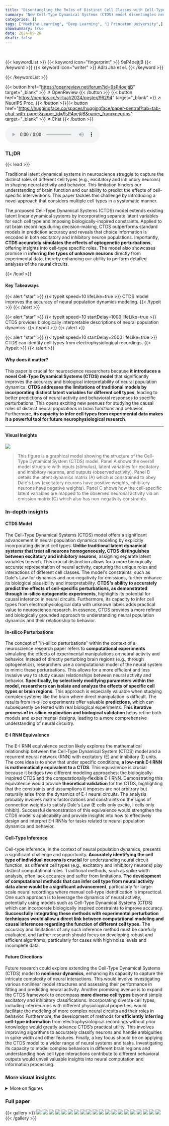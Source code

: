 ```yaml
---
title: "Disentangling the Roles of Distinct Cell Classes with Cell-Type Dynamical Systems"
summary: "New Cell-Type Dynamical Systems (CTDS) model disentangles neural population dynamics by incorporating distinct cell types, improving prediction accuracy and biological interpretability."
categories: []
tags: ["Machine Learning", "Deep Learning", "🏢 Princeton University",]
showSummary: true
date: 2024-09-26
draft: false
---
```


<br>

{{< keywordList >}}
{{< keyword icon="fingerprint" >}} 9sP4oejtjB {{< /keyword >}}
{{< keyword icon="writer" >}} Aditi Jha et el. {{< /keyword >}}
 
{{< /keywordList >}}

{{< button href="https://openreview.net/forum?id=9sP4oejtjB" target="_blank" >}}
↗ OpenReview
{{< /button >}}
{{< button href="https://neurips.cc/virtual/2024/poster/96294" target="_blank" >}}
↗ NeurIPS Proc.
{{< /button >}}{{< button href="https://huggingface.co/spaces/huggingface/paper-central?tab=tab-chat-with-paper&paper_id=9sP4oejtjB&paper_from=neurips" target="_blank" >}}
↗ Chat
{{< /button >}}



<audio controls>
    <source src="https://ai-paper-reviewer.com/9sP4oejtjB/podcast.wav" type="audio/wav">
    Your browser does not support the audio element.
</audio>


### TL;DR


{{< lead >}}

Traditional latent dynamical systems in neuroscience struggle to capture the distinct roles of different cell types (e.g., excitatory and inhibitory neurons) in shaping neural activity and behavior. This limitation hinders our understanding of brain function and our ability to predict the effects of cell-specific interventions.  This paper tackles this challenge by introducing a novel approach that considers multiple cell types in a systematic manner.

The proposed Cell-Type Dynamical Systems (CTDS) model extends existing latent linear dynamical systems by incorporating separate latent variables for each cell type and imposing biologically-inspired constraints.  Applied to rat brain recordings during decision-making, CTDS outperforms standard models in prediction accuracy and reveals that choice information is encoded in both excitatory and inhibitory neuron populations. Importantly, **CTDS accurately simulates the effects of optogenetic perturbations**, offering insights into cell-type specific roles.  The model also showcases promise in **inferring the types of unknown neurons** directly from experimental data, thereby enhancing our ability to perform detailed analyses of the neural circuits.

{{< /lead >}}


#### Key Takeaways

{{< alert "star" >}}
{{< typeit speed=10 lifeLike=true >}} CTDS model improves the accuracy of neural population dynamics modeling. {{< /typeit >}}
{{< /alert >}}

{{< alert "star" >}}
{{< typeit speed=10 startDelay=1000 lifeLike=true >}} CTDS provides biologically interpretable descriptions of neural population dynamics. {{< /typeit >}}
{{< /alert >}}

{{< alert "star" >}}
{{< typeit speed=10 startDelay=2000 lifeLike=true >}} CTDS can identify cell types from electrophysiological recordings. {{< /typeit >}}
{{< /alert >}}

#### Why does it matter?
This paper is crucial for neuroscience researchers because **it introduces a novel Cell-Type Dynamical Systems (CTDS) model** that significantly improves the accuracy and biological interpretability of neural population dynamics.  **CTDS addresses the limitations of traditional models by incorporating distinct latent variables for different cell types**, leading to better predictions of neural activity and behavioral responses to specific perturbations. This opens exciting new avenues for studying the causal roles of distinct neural populations in brain functions and behavior.  Furthermore, **its capacity to infer cell types from experimental data makes it a powerful tool for future neurophysiological research**.

------
#### Visual Insights



![](https://ai-paper-reviewer.com/9sP4oejtjB/figures_2_1.jpg)

> This figure is a graphical model showing the structure of the Cell-Type Dynamical System (CTDS) model.  Panel A shows the overall model structure with inputs (stimulus), latent variables for excitatory and inhibitory neurons, and outputs (observed activity). Panel B details the latent dynamics matrix (A) which is constrained to obey Dale's Law (excitatory neurons have positive weights, inhibitory neurons have negative weights).  Panel C shows how the cell-specific latent variables are mapped to the observed neuronal activity via an emission matrix (C) which also has non-negativity constraints.







### In-depth insights


#### CTDS Model
The Cell-Type Dynamical Systems (CTDS) model offers a significant advancement in neural population dynamics modeling by explicitly incorporating distinct cell types.  **Unlike traditional latent dynamical systems that treat all neurons homogeneously, CTDS distinguishes between excitatory and inhibitory neurons**, assigning separate latent variables to each. This crucial distinction allows for a more biologically accurate representation of neural activity, capturing the unique roles and interactions of different cell classes.  The model's constraints, such as Dale's Law for dynamics and non-negativity for emissions, further enhance its biological plausibility and interpretability.  **CTDS's ability to accurately predict the effects of cell-specific perturbations, as demonstrated through in-silico optogenetic experiments**, highlights its potential for causal inference in neural circuits. Furthermore, its capacity to infer cell types from electrophysiological data with unknown labels adds practical value to neuroscience research.  In essence, CTDS provides a more refined and biologically grounded approach to understanding neural population dynamics and their relationship to behavior.

#### In-silico Perturbations
The concept of "in-silico perturbations" within the context of a neuroscience research paper refers to **computational experiments** simulating the effects of experimental manipulations on neural activity and behavior.  Instead of directly perturbing brain regions (e.g., through optogenetics), researchers use a computational model of the neural system to mimic these perturbations. This allows for a more efficient and less invasive way to study causal relationships between neural activity and behavior.  **Specifically, by selectively modifying parameters within the model, researchers can isolate and analyze the effects of specific cell types or brain regions**.  This approach is especially valuable when studying complex systems like the brain where direct manipulation is difficult. The results from in-silico experiments offer valuable **predictions**, which can subsequently be tested with real biological experiments.  **This iterative process of in-silico exploration and biological validation** helps refine both models and experimental designs, leading to a more comprehensive understanding of neural circuitry.

#### E-I RNN Equivalence
The E-I RNN equivalence section likely explores the mathematical relationship between the Cell-Type Dynamical System (CTDS) model and a recurrent neural network (RNN) with excitatory (E) and inhibitory (I) units.  The core idea is to show that under specific conditions, **a low-rank E-I RNN is mathematically equivalent to a CTDS**. This equivalence is crucial because it bridges two different modeling approaches: the biologically-inspired CTDS and the computationally-flexible E-I RNN. Demonstrating this equivalence would provide **theoretical validation** for the CTDS, highlighting that the constraints and assumptions it imposes are not arbitrary but naturally arise from the dynamics of E-I neural circuits.  The analysis probably involves matrix factorizations and constraints on the signs of connection weights to satisfy Dale's Law (E cells only excite, I cells only inhibit).  Successful demonstration of this equivalence would strengthen the CTDS model's applicability and provide insights into how to effectively design and interpret E-I RNNs for tasks related to neural population dynamics and behavior.

#### Cell-Type Inference
Cell-type inference, in the context of neural population dynamics, presents a significant challenge and opportunity.  **Accurately identifying the cell type of individual neurons is crucial** for understanding neural circuit function, as different cell types (e.g., excitatory and inhibitory neurons) play distinct computational roles.  Traditional methods, such as spike width analysis, often lack accuracy and suffer from limitations.  **The development of computational methods that can infer cell type from neural activity data alone would be a significant advancement**, particularly for large-scale neural recordings where manual cell-type identification is impractical.  One such approach is to leverage the dynamics of neural activity, potentially using models such as Cell-Type Dynamical Systems (CTDS) which can incorporate biologically inspired constraints to improve accuracy.  **Successfully integrating these methods with experimental perturbation techniques would allow a direct link between computational modeling and causal inferences regarding the function of different cell types.**  The accuracy and limitations of any such inference method must be carefully evaluated, and further research should focus on developing robust and efficient algorithms, particularly for cases with high noise levels and incomplete data.

#### Future Directions
Future research could explore extending the Cell-Type Dynamical Systems (CTDS) model to **nonlinear dynamics**, enhancing its capacity to capture the intricate complexity of neural interactions.  This would involve investigating various nonlinear model structures and assessing their performance in fitting and predicting neural activity. Another promising avenue is to expand the CTDS framework to encompass **more diverse cell types** beyond simple excitatory and inhibitory classifications. Incorporating diverse cell types, including interneurons with different physiological properties, would facilitate the modeling of more complex neural circuits and their roles in behavior.  Furthermore, the development of methods for **efficiently inferring cell-type information** from electrophysiological recordings without prior knowledge would greatly advance CTDS’s practical utility.  This involves improving algorithms to accurately classify neurons and handle ambiguities in spike width and other features.  Finally, a key focus should be on applying the CTDS model to a wider range of neural systems and tasks. Investigating its capacity to model complex behaviors in different brain regions and understanding how cell type interactions contribute to different behavioral outputs would unveil valuable insights into neural computation and information processing.


### More visual insights

<details>
<summary>More on figures
</summary>


![](https://ai-paper-reviewer.com/9sP4oejtjB/figures_6_1.jpg)

> This figure demonstrates the application of the Cell-Type Dynamical Systems (CTDS) model to neural data from a rodent auditory decision-making task. Panel A illustrates the experimental task design.  Panel B displays test log-likelihood for different model types (LDS, CTDS, multi-region CTDS) as a function of the number of latent dimensions.  Panel C shows choice accuracy using classifiers trained on inferred latent states. Panel D shows the recovered dynamics matrix A from the multi-region CTDS model, highlighting within-region and between-region interactions. Panel E visualizes the trajectories of inferred latent states for different cell types (excitatory and inhibitory) in the FOF and ADS brain regions, demonstrating that both cell types encode information relevant to the animal's choice.


![](https://ai-paper-reviewer.com/9sP4oejtjB/figures_7_1.jpg)

> This figure displays the results of in-silico optogenetic perturbation experiments using both CTDS and LDS models.  It compares the model-predicted behavioral biases with experimentally observed biases when silencing excitatory neurons in the frontal orienting fields (FOF) and inhibitory neurons in the anterior dorsal striatum (ADS) during early and late stages of a decision-making task.  The CTDS model, which incorporates distinct cell types, more accurately replicates the experimental findings than the standard LDS model.


![](https://ai-paper-reviewer.com/9sP4oejtjB/figures_7_2.jpg)

> Figure 2 shows the results of applying the Cell-Type Dynamical System (CTDS) model to neural data from a rodent decision-making task. Panel A describes the experimental setup of the auditory decision-making task. Panels B and C show the performance of the CTDS model compared to other models in terms of log-likelihood and choice prediction accuracy. Panel D displays the recovered dynamics matrix, illustrating the interactions between different brain regions and cell types. Finally, Panel E presents the trajectories of latent states for different cell types, color-coded by the animal's choice.


![](https://ai-paper-reviewer.com/9sP4oejtjB/figures_8_1.jpg)

> This figure shows the results of applying the Cell-Type Dynamical Systems (CTDS) model to neural data from a rodent decision-making task. Panel A illustrates the experimental setup of the task. Panel B shows the test log-likelihood of different models (LDS, CTDS, multi-region CTDS) as a function of the number of latent dimensions. Panel C displays the choice accuracy of classifiers trained on the inferred latent states of the different models. Panel D presents the recovered dynamics matrix from a multi-region CTDS model. Finally, Panel E visualizes the latent state trajectories of the FOF and ADS regions, colored by the animal's choice.


![](https://ai-paper-reviewer.com/9sP4oejtjB/figures_9_1.jpg)

> This figure demonstrates the accuracy of a novel method for inferring cell types from neural activity using the Cell-Type Dynamical System (CTDS) model. Panel A shows a schematic illustrating the problem of identifying cell types for neurons whose type is unknown. Panel B presents the results of an experiment where a CTDS model was trained on data from a subset of neurons with known cell types, and then used to predict the cell types of other neurons whose types were masked. The accuracy of the cell type predictions is shown as a function of the number of masked neurons. The error bars show the standard error over 10 random initializations. The dotted line represents the chance level of accuracy.


![](https://ai-paper-reviewer.com/9sP4oejtjB/figures_14_1.jpg)

> This figure shows the results of simulations performed to compare the performance of the CTDS model against a standard LDS model in recovering the connectivity matrix (J) of an E-I RNN (Excitatory-Inhibitory Recurrent Neural Network).  Panel A illustrates the structure of the E-I RNN used for the simulation. Panel B compares the true connectivity matrix J with the J recovered by CTDS.  Panel C shows the root mean squared error (RMSE) of J recovered by CTDS and LDS for networks with 100 and 200 units. The results demonstrate that CTDS recovers the true connectivity more accurately than LDS.


![](https://ai-paper-reviewer.com/9sP4oejtjB/figures_15_1.jpg)

> Figure 2 presents the results of applying the Cell-Type Dynamical Systems (CTDS) model to decision-making data from rodents. Panel A illustrates the experimental task design, Panel B shows the test log-likelihood as a function of the number of latents per cell type for three different models, Panel C displays choice accuracy results, and Panel D shows the recovered dynamics matrix A from a multi-region CTDS analysis. Panel E visualizes latent state trajectories for excitatory and inhibitory neurons in the frontal orienting fields (FOF) and inhibitory neurons in the anterior dorsal striatum (ADS), color-coded by the animal's choice.


![](https://ai-paper-reviewer.com/9sP4oejtjB/figures_15_2.jpg)

> Figure 2 presents the results of applying the CTDS model to neural data from a rodent decision-making task. It shows the test log-likelihood for different models (LDS, CTDS, multi-region CTDS), choice accuracy of classifiers trained on the inferred latents, and recovered dynamics matrices. The latent state trajectories are also visualized, showing clear separation for left and right choices, indicating that both excitatory and inhibitory neurons in the FOF encode choice information and that the ADS latents encode choice information.


</details>






### Full paper

{{< gallery >}}
<img src="https://ai-paper-reviewer.com/9sP4oejtjB/1.png" class="grid-w50 md:grid-w33 xl:grid-w25" />
<img src="https://ai-paper-reviewer.com/9sP4oejtjB/2.png" class="grid-w50 md:grid-w33 xl:grid-w25" />
<img src="https://ai-paper-reviewer.com/9sP4oejtjB/3.png" class="grid-w50 md:grid-w33 xl:grid-w25" />
<img src="https://ai-paper-reviewer.com/9sP4oejtjB/4.png" class="grid-w50 md:grid-w33 xl:grid-w25" />
<img src="https://ai-paper-reviewer.com/9sP4oejtjB/5.png" class="grid-w50 md:grid-w33 xl:grid-w25" />
<img src="https://ai-paper-reviewer.com/9sP4oejtjB/6.png" class="grid-w50 md:grid-w33 xl:grid-w25" />
<img src="https://ai-paper-reviewer.com/9sP4oejtjB/7.png" class="grid-w50 md:grid-w33 xl:grid-w25" />
<img src="https://ai-paper-reviewer.com/9sP4oejtjB/8.png" class="grid-w50 md:grid-w33 xl:grid-w25" />
<img src="https://ai-paper-reviewer.com/9sP4oejtjB/9.png" class="grid-w50 md:grid-w33 xl:grid-w25" />
<img src="https://ai-paper-reviewer.com/9sP4oejtjB/10.png" class="grid-w50 md:grid-w33 xl:grid-w25" />
<img src="https://ai-paper-reviewer.com/9sP4oejtjB/11.png" class="grid-w50 md:grid-w33 xl:grid-w25" />
<img src="https://ai-paper-reviewer.com/9sP4oejtjB/12.png" class="grid-w50 md:grid-w33 xl:grid-w25" />
<img src="https://ai-paper-reviewer.com/9sP4oejtjB/13.png" class="grid-w50 md:grid-w33 xl:grid-w25" />
<img src="https://ai-paper-reviewer.com/9sP4oejtjB/14.png" class="grid-w50 md:grid-w33 xl:grid-w25" />
<img src="https://ai-paper-reviewer.com/9sP4oejtjB/15.png" class="grid-w50 md:grid-w33 xl:grid-w25" />
<img src="https://ai-paper-reviewer.com/9sP4oejtjB/16.png" class="grid-w50 md:grid-w33 xl:grid-w25" />
<img src="https://ai-paper-reviewer.com/9sP4oejtjB/17.png" class="grid-w50 md:grid-w33 xl:grid-w25" />
<img src="https://ai-paper-reviewer.com/9sP4oejtjB/18.png" class="grid-w50 md:grid-w33 xl:grid-w25" />
<img src="https://ai-paper-reviewer.com/9sP4oejtjB/19.png" class="grid-w50 md:grid-w33 xl:grid-w25" />
<img src="https://ai-paper-reviewer.com/9sP4oejtjB/20.png" class="grid-w50 md:grid-w33 xl:grid-w25" />
{{< /gallery >}}